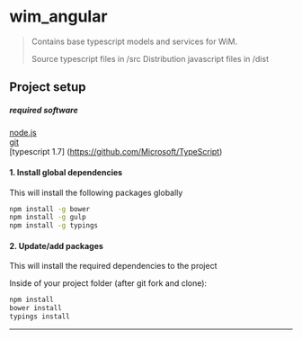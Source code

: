﻿# wim_angular
> Contains base typescript models and services for WiM.
> 
> Source typescript files in /src
> Distribution javascript files in /dist

## Project setup

##### required software
[node.js](http://nodejs.org)  
[git](https://git-scm.com/)  
[typescript 1.7] (https://github.com/Microsoft/TypeScript)

#### 1.  Install global dependencies
This will install the following packages globally

```bash
npm install -g bower
npm install -g gulp
npm install -g typings
```

#### 2.  Update/add packages
This will install the required dependencies to the project

Inside of your project folder (after git fork and clone):
```bash
npm install
bower install
typings install 
```
------
